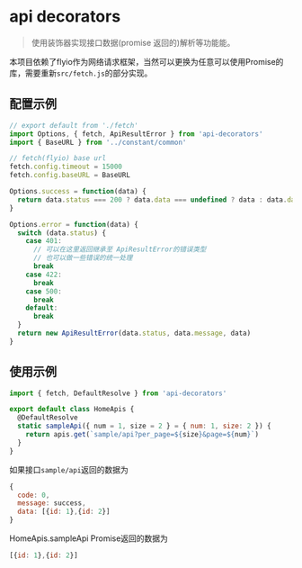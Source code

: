 # api decorators

> 使用装饰器实现接口数据(promise 返回的)解析等功能能。

本项目依赖了flyio作为网络请求框架，当然可以更换为任意可以使用Promise的库，需要重新`src/fetch.js`的部分实现。

## 配置示例

```javascript
// export default from './fetch'
import Options, { fetch, ApiResultError } from 'api-decorators'
import { BaseURL } from '../constant/common'

// fetch(flyio) base url
fetch.config.timeout = 15000
fetch.config.baseURL = BaseURL

Options.success = function(data) {
  return data.status === 200 ? data.data === undefined ? data : data.data : false
}

Options.error = function(data) {
  switch (data.status) {
    case 401:
      // 可以在这里返回继承至 ApiResultError的错误类型
      // 也可以做一些错误的统一处理
      break
    case 422:
      break
    case 500:
      break
    default:
      break
  }
  return new ApiResultError(data.status, data.message, data)
}


```

## 使用示例

```javascript
import { fetch, DefaultResolve } from 'api-decorators'

export default class HomeApis {
  @DefaultResolve
  static sampleApi({ num = 1, size = 2 } = { num: 1, size: 2 }) {
    return apis.get(`sample/api?per_page=${size}&page=${num}`)
  }
}
```

如果接口`sample/api`返回的数据为

```javascript
{
  code: 0,
  message: success,
  data: [{id: 1},{id: 2}]
}
```

HomeApis.sampleApi Promise返回的数据为

```javascript
[{id: 1},{id: 2}]
```
